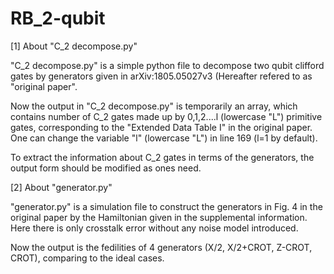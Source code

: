 # RB_2-qubit

[1] About "C_2 decompose.py"

"C_2 decompose.py" is a simple python file to decompose two qubit clifford gates by generators given in arXiv:1805.05027v3 (Hereafter refered to as "original paper".

Now the output in "C_2 decompose.py" is temporarily an array, which contains number of C_2 gates made up by 0,1,2....l (lowercase "L") primitive gates, corresponding to the "Extended Data Table I" in the original paper. One can change the variable "l" (lowercase "L") in line 169 (l=1 by default).

To extract the information about C_2 gates in terms of the generators, the output form should be modified as ones need.


[2] About "generator.py"

"generator.py" is a simulation file to construct the generators in Fig. 4 in the original paper by the Hamiltonian given in the supplemental information. Here there is only crosstalk error without any noise model introduced.

Now the output is the fedilities of 4 generators (X/2, X/2+CROT, Z-CROT, CROT), comparing to the ideal cases.
